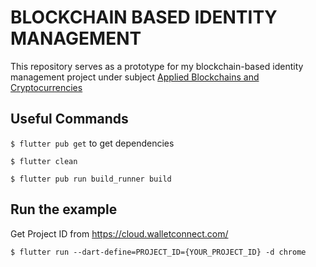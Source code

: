 # BLOCKCHAIN BASED IDENTITY MANAGEMENT

This repository serves as a prototype for my blockchain-based identity management project under subject [Applied Blockchains and Cryptocurrencies](https://github.com/millecodex/COMP842) 

## Useful Commands

`$ flutter pub get` to get dependencies

`$ flutter clean`

`$ flutter pub run build_runner build`


## Run the example

Get Project ID from https://cloud.walletconnect.com/

`$ flutter run --dart-define=PROJECT_ID={YOUR_PROJECT_ID} -d chrome`



